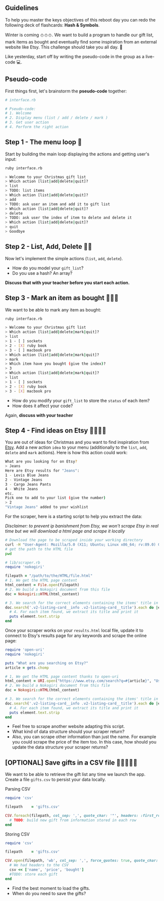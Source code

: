 ## Guidelines

To help you master the keys objectives of this reboot day you can redo the following deck of flashcards: **Hash & Symbols**.

Winter is coming ⛄⛄⛄. We want to build a program to handle our gift list, mark items as bought and eventually find some inspiration from an external website like Etsy. This challenge should take you all day. 🎁

Like yesterday, start off by writing the pseudo-code in the group as a live-code 💻.

## Pseudo-code

First things first, let's brainstorm the **pseudo-code** together:

```ruby
# interface.rb

# Pseudo-code:
# 1. Welcome
# 2. Display menu (list / add / delete / mark )
# 3. Get user action
# 4. Perform the right action
```

## Step 1 - The menu loop 🎁

Start by building the main loop displaying the actions and getting user's input:

```bash
ruby interface.rb

> Welcome to your Christmas gift list
> Which action [list|add|delete|quit]?
> list
> TODO: list items
> Which action [list|add|delete|quit]?
> add
> TODO: ask user an item and add it to gift list
> Which action [list|add|delete|quit]?
> delete
> TODO: ask user the index of item to delete and delete it
> Which action [list|add|delete|quit]?
> quit
> Goodbye
```

## Step 2 - List, Add, Delete 🎁🎁

Now let's implement the simple actions (`list`, `add`, `delete`).

- How do you model your `gift_list`?
- Do you use a hash? An array?

**Discuss that with your teacher before you start each action.**

## Step 3 - Mark an item as bought 🎁🎁🎁

We want to be able to mark any item as bought:

```bash
ruby interface.rb

> Welcome to your Christmas gift list
> Which action [list|add|delete|mark|quit]?
> list
> 1 - [ ] sockets
> 2 - [X] ruby book
> 3 - [ ] macbook pro
> Which action [list|add|delete|mark|quit]?
> mark
> Which item have you bought (give the index)?
> 3
> Which action [list|add|delete|mark|quit]?
> list
> 1 - [ ] sockets
> 2 - [X] ruby book
> 3 - [X] macbook pro
```

- How do you modify your `gift_list` to store the `status` of each item?
- How does it affect your code?

Again, **discuss with your teacher**

## Step 4 - Find ideas on Etsy 🎁🎁🎁🎁

You are out of ideas for Christmas and you want to find inspiration from [Etsy](https://www.etsy.com).
Add a new action `idea` to your menu (additionally to the `list`, `add`, `delete` and `mark` actions). Here is how this action could work:

```bash
What are you looking for on Etsy?
> Jeans
Here are Etsy results for "Jeans":
1 - Levis Blue Jeans
2 - Vintage Jeans
3 - Cargo Jeans Pants
4 - White Jeans
etc.
Pick one to add to your list (give the number)
> 2
"Vintage Jeans" added to your wishlist
```

For the scraper, here is a starting script to help you extract the data:

_Disclaimer: to prevent ip banishment from Etsy, we won't scrape Etsy in real time but we will download a html page and scrape it locally_

```bash
# Download the page to be scraped inside your working directory
curl -H "User-Agent: Mozilla/5.0 (X11; Ubuntu; Linux x86_64; rv:89.0) Gecko/20100101 Firefox/89.0"  https://www.etsy.com/search?q=THE_ARTICLE_YOUR_ARE_LOOKING_FOR > results.html
# get the path to the HTML file
pwd
```
```ruby
# lib/scraper.rb
require 'nokogiri'

filepath = "/path/to/the/HTML/file.html"
# 1. We get the HTML page content
html_content = File.open(filepath)
# 2. We build a Nokogiri document from this file
doc = Nokogiri::HTML(html_content)

# 3. We search for the correct elements containing the items' title in our HTML doc
doc.search('.v2-listing-card__info .v2-listing-card__title').each do |element|
  # 4. For each item found, we extract its title and print it
  puts element.text.strip
end
```

Once your scraper works on your `results.html` local file, update it to connect to Etsy's results page for any keywords and scrape the online page:

```ruby
require 'open-uri'
require 'nokogiri'

puts "What are you searching on Etsy?"
article = gets.chomp

# 1. We get the HTML page content thanks to open-uri
html_content = URI.open("https://www.etsy.com/search?q=#{article}", "User-Agent" => "Mozilla/5.0 (X11; Ubuntu; Linux x86_64; rv:89.0) Gecko/20100101 Firefox/89.0").read
# 2. We build a Nokogiri document from this file
doc = Nokogiri::HTML(html_content)

# 3. We search for the correct elements containing the items' title in our HTML doc
doc.search('.v2-listing-card__info .v2-listing-card__title').each do |element|
  # 4. For each item found, we extract its title and print it
  puts element.text.strip
end
```

- Feel free to scrape another website adapting this script.
- What kind of data structure should your scraper return?
- Also, you can scrape other information than just the name. For example you could scrape the price of the item too. In this case, how should you update the data structure your scraper returns?

## [OPTIONAL] Save gifts in a CSV file 🎁🎁🎁🎁🎁
We want to be able to retrieve the gift list any time we launch the app.
Create a file `gifts.csv` to persist your data locally.

Parsing CSV

```ruby
require 'csv'

filepath    = 'gifts.csv'

CSV.foreach(filepath, col_sep: ',', quote_char: '"', headers: :first_row) do |row|
  # TODO: build new gift from information stored in each row
end
```

Storing CSV

```ruby
require 'csv'

filepath    = 'gifts.csv'

CSV.open(filepath, 'wb', col_sep: ',', force_quotes: true, quote_char: '"') do |csv|
  # We had headers to the CSV
  csv << ['name', 'price', 'bought']
  #TODO: store each gift
end
```

- Find the best moment to load the gifts.
- When do you need to save the gifts?
